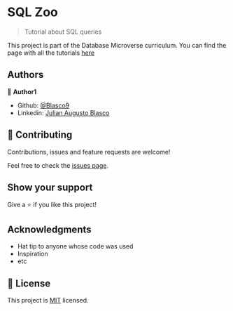 # SQL Zoo

> Tutorial about SQL queries

This project is part of the Database Microverse curriculum. You can find the page with all the tutorials [here](https://sqlzoo.net/wiki/SELECT_basics)

## Authors

👤 **Author1**

- Github: [@Blasco9](https://github.com/Blasco9)
- Linkedin: [Julian Augusto Blasco](https://www.linkedin.com/in/julian-augusto-blasco-1656a0153/)

## 🤝 Contributing

Contributions, issues and feature requests are welcome!

Feel free to check the [issues page](issues/).

## Show your support

Give a ⭐️ if you like this project!

## Acknowledgments

- Hat tip to anyone whose code was used
- Inspiration
- etc

## 📝 License

This project is [MIT](lic.url) licensed.
